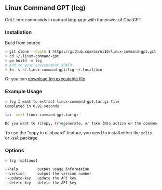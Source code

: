 ## Linux Command GPT (lcg)
Get Linux commands in natural language with the power of ChatGPT.

### Installation
Build from source
```bash
> git clone --depth 1 https://github.com/asrul10/linux-command-gpt.git ~/.linux-command-gpt
> cd ~/.linux-command-gpt
> go build -o lcg
# Add to your environment $PATH
> ln -s ~/.linux-command-gpt/lcg ~/.local/bin
```

Or you can [download lcg executable file](https://github.com/asrul10/linux-command-gpt/releases)

### Example Usage

```bash
> lcg I want to extract linux-command-gpt.tar.gz file
Completed in 0.92 seconds

tar -xvzf linux-command-gpt.tar.gz 

Do you want to (c)opy, (r)egenerate, or take (N)o action on the command? (c/r/N):
```

To use the "copy to clipboard" feature, you need to install either the `xclip` or `xsel` package.

### Options
```bash
> lcg [options]

--help         output usage information
--version      output the version number
--update-key   update the API key
--delete-key   delete the API key
```
